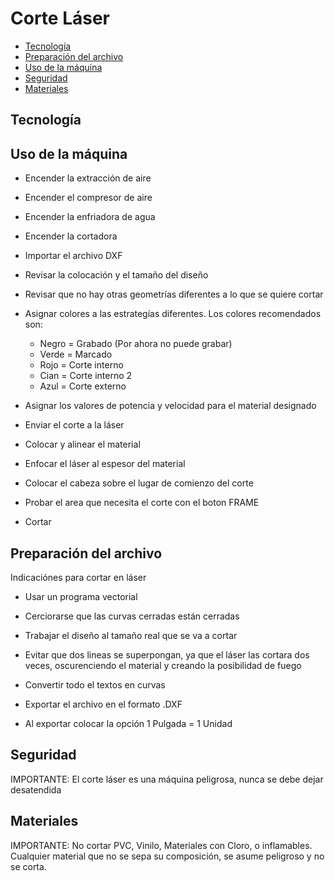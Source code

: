 # Corte Láser

*   [Tecnología](#tec)
*   [Preparación del archivo](#archivo)
*   [Uso de la máquina](#maquina)
*   [Seguridad](#seguridad)
*   [Materiales](#materiales)

<h2 id="tec">Tecnología</h2>

<h2 id="maquina">Uso de la máquina</h2>

- Encender la extracción de aire
- Encender el compresor de aire
- Encender la enfriadora de agua
- Encender la cortadora


- Importar el archivo DXF
- Revisar la colocación y el tamaño del diseño
- Revisar que no hay otras geometrías diferentes a lo que se quiere cortar
- Asignar colores a las estrategías diferentes. Los colores recomendados son:
	- Negro = Grabado (Por ahora no puede grabar) 
	- Verde = Marcado
	- Rojo = Corte interno
	- Cian = Corte interno 2
	- Azul = Corte externo
- Asignar los valores de potencia y velocidad para el material designado
- Enviar el corte a la láser


- Colocar y alinear el material
- Enfocar el láser al espesor del material
- Colocar el cabeza sobre el lugar de comienzo del corte
- Probar el area que necesita el corte con el boton FRAME
- Cortar



<h2 id="archivo">Preparación del archivo</h2>

Indicaciónes para cortar en láser

- Usar un programa vectorial
- Cerciorarse que las curvas cerradas están cerradas
- Trabajar el diseño al tamaño real que se va a cortar
- Evitar que dos lineas se superpongan, ya que el láser las cortara dos veces, oscurenciendo el material y creando la posibilidad de fuego
- Convertir todo el textos en curvas


- Exportar el archivo en el formato .DXF
- Al exportar colocar la opción 1 Pulgada = 1 Unidad


<h2 id="seguridad">Seguridad</h2>

IMPORTANTE: El corte láser es una máquina peligrosa, nunca se debe dejar desatendida

<h2 id="normas">Materiales</h2>

IMPORTANTE: No cortar PVC, Vinilo, Materiales con Cloro, o inflamables.
Cualquier material que no se sepa su composición, se asume peligroso y no se corta.









